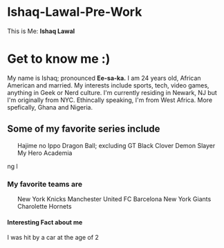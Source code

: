 # Ishaq-Lawal-Pre-Work
<html>
<head>
    <meta charset="utf-8">
    <meta name="viewport" content="width=device-width, initial-scale=1">
    <title>About ME!!!</title>
    This is Me: <b>Ishaq Lawal</b>
</head>
<body>
    <h1>Get to know me :)</h1>
        <p>
            My name is Ishaq; pronounced <b>Ee-sa-ka.</b> I am 24 years old, African American and married. 
            My interests include sports, tech, video games, anything in Geek or Nerd culture.
            I'm currently residing in Newark, NJ but I'm originally from NYC.
            Ethincally speaking, I'm from West Africa. More spefically, Ghana and Nigeria.
        </p>    
    <h2>Some of my favorite series include</h2>
        <ul>
            Hajime no Ippo
            Dragon Ball; excluding GT 
            Black Clover
            Demon Slayer
            My Hero Academia
        </ul>ng l
    <h3>My favorite teams are</h3>
        <ul>
          New York Knicks
          Manchester United
          FC Barcelona
          New York Giants
          Charolette Hornets
        </ul>
  <h4>Interesting Fact about me</h4>
      <p>I was hit by a car at the age of 2</p>
</body>
</html>
